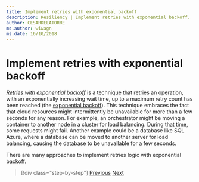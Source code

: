 ```yaml
---
title: Implement retries with exponential backoff
description: Resiliency | Implement retries with exponential backoff.
author: CESARDELATORRE
ms.author: wiwagn
ms.date: 16/10/2018
---
```

# Implement retries with exponential backoff

[*Retries with exponential backoff*](https://docs.microsoft.com/azure/architecture/patterns/retry) is a technique that retries an operation, with an exponentially increasing wait time, up to a maximum retry count has been reached (the [exponential backoff](https://en.wikipedia.org/wiki/Exponential_backoff)). This technique embraces the fact that cloud resources might intermittently be unavailable for more than a few seconds for any reason. For example, an orchestrator might be moving a container to another node in a cluster for load balancing. During that time, some requests might fail. Another example could be a database like SQL Azure, where a database can be moved to another server for load balancing, causing the database to be unavailable for a few seconds.

There are many approaches to implement retries logic with exponential backoff.

>[!div class="step-by-step"]
[Previous](partial-failure-strategies.md)
[Next](implement-resilient-entity-framework-core-sql-connections.md)
